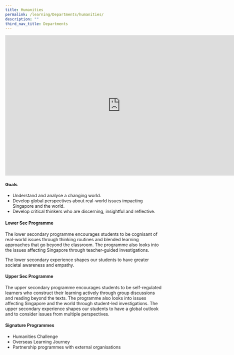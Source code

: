 ```yaml
---
title: Humanities
permalink: /learning/Departments/humanities/
description: ""
third_nav_title: Departments
---
```

<iframe allowfullscreen="true" height="450" width="735" frameborder="0" src="https://docs.google.com/presentation/d/e/2PACX-1vSROA9dZj7LtoP9SoYjg0Idb5GP3W6kVBkLmVBuSHelSK1_lUQkGICtzf1yKki-8C73CXbVU5zMeYbN/embed?start=false&amp;loop=false&amp;delayms=3000"></iframe>

#### Goals

*   Understand and analyse a changing world.
*   Develop global perspectives about real-world issues impacting Singapore and the world.
*   Develop critical thinkers who are discerning, insightful and reflective.

#### Lower Sec Programme

The lower secondary programme encourages students to be cognisant of real-world issues through thinking routines and blended learning approaches that go beyond the classroom. The programme also looks into the issues affecting Singapore through teacher-guided investigations.

The lower secondary experience shapes our students to have greater societal awareness and empathy.

#### Upper Sec Programme

The upper secondary programme encourages students to be self-regulated learners who construct their learning actively through group discussions and reading beyond the texts. The programme also looks into issues affecting Singapore and the world through student-led investigations. The upper secondary experience shapes our students to have a global outlook and to consider issues from multiple perspectives.

#### Signature Programmes

*   Humanities Challenge
*   Overseas Learning Journey
*   Partnership programmes with external organisations
